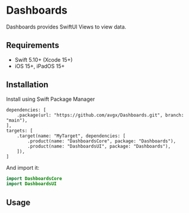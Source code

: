 # Dashboards
Dashboards provides SwiftUI Views to view data.

## Requirements

- Swift 5.10+ (Xcode 15+)
- iOS 15+, iPadOS 15+

## Installation

Install using Swift Package Manager

```
dependencies: [
    .package(url: "https://github.com/avgx/Dashboards.git", branch: "main"),
],
targets: [
    .target(name: "MyTarget", dependencies: [
        .product(name: "DashboardsCore", package: "Dashboards"),
        .product(name: "DashboardsUI", package: "Dashboards"),
    ]),
]
```

And import it:
```swift
import DashboardsCore
import DashboardsUI
```

## Usage
